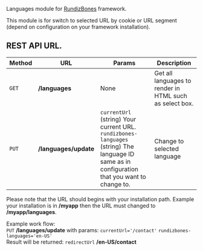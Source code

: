 Languages module for [RundizBones] framework.

This module is for switch to selected URL by cookie or URL segment (depend on configuration on your framework installation).

## REST API URL.
| Method | URL | Params | Description |
| --- | --- | --- | --- |
| `GET` | **/languages** | None | Get all languages to render in HTML such as select box. |
| `PUT` | **/languages/update** | `currentUrl` (string) Your current URL.<br>`rundizbones-languages` (string) The language ID same as in configuration that you want to change to. | Change to selected language |

Please note that the URL should begins with your installation path. Example your installation is in **/myapp** then the URL must changed to **/myapp/languages**.

Example work flow:<br>
`PUT` **/languages/update** with params: `currentUrl='/contact'` `rundizbones-languages='en-US'`<br>
Result will be returned: `redirectUrl` **/en-US/contact**

[RundizBones]:https://github.com/RundizBones/framework
